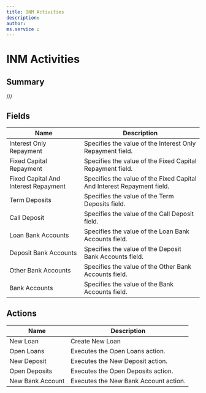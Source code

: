 ```yaml
---
title: INM Activities
description: 
author: 
ms.service : 
---
```


# INM Activities

## Summary

///

## Fields
<!-- You need to leave a space betwenn | your text and | -->

| Name | Description |
| ---- | ---- |
| Interest Only Repayment | Specifies the value of the Interest Only Repayment field. |
| Fixed Capital Repayment | Specifies the value of the Fixed Capital Repayment field. |
| Fixed Capital And Interest Repayment | Specifies the value of the Fixed Capital And Interest Repayment field. |
| Term Deposits | Specifies the value of the Term Deposits field. |
| Call Deposit | Specifies the value of the Call Deposit field. |
| Loan Bank Accounts | Specifies the value of the Loan Bank Accounts field. |
| Deposit Bank Accounts | Specifies the value of the Deposit Bank Accounts field. |
| Other Bank Accounts | Specifies the value of the Other Bank Accounts field. |
| Bank Accounts | Specifies the value of the Bank Accounts field. |

## Actions

| Name | Description |
| ---- | ---- |
| New Loan | Create New Loan |
| Open Loans | Executes the Open Loans action. |
| New Deposit | Executes the New Deposit action. |
| Open Deposits | Executes the Open Deposits action. |
| New Bank Account | Executes the New Bank Account action. |
